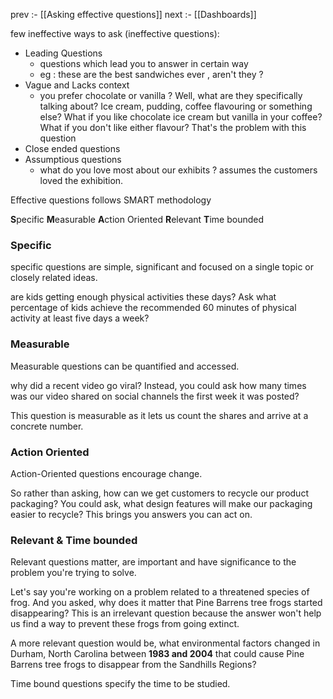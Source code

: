 
prev :- [[Asking effective questions]]
next :- [[Dashboards]]


few ineffective ways to ask (ineffective questions):
- Leading Questions 
	 - questions which lead you to answer in certain way
	 - eg : these are the best sandwiches ever , aren't they ? 
- Vague and Lacks context 
	- you prefer chocolate or vanilla ?
	 Well, what are they specifically talking about? Ice cream, pudding, coffee flavouring or something else? What if you like chocolate ice cream but vanilla in your coffee? What if you don't like either flavour? That's the problem with this question
- Close ended questions
- Assumptious questions
	- what do you love most about our exhibits ? 
	assumes the customers loved the exhibition.

Effective questions follows SMART methodology

**S**pecific 
**M**easurable
**A**ction Oriented
**R**elevant
**T**ime bounded

### Specific 
specific questions are simple, significant and focused on a single topic or closely related ideas.

are kids getting enough physical activities these days? Ask what percentage of kids achieve the recommended 60 minutes of physical activity at least five days a week? 

### Measurable  
Measurable questions can be quantified and accessed.

why did a recent video go viral? Instead, you could ask how many times was our video shared on social channels the first week it was posted?

This question is measurable as it lets us count the shares and arrive at a concrete number.

### Action Oriented
Action-Oriented questions encourage change.

So rather than asking, how can we get customers to recycle our product packaging? You could ask, what design features will make our packaging easier to recycle? This brings you answers you can act on. 

### Relevant & Time bounded
Relevant questions matter, are important and have significance to the problem you're trying to solve. 

Let's say you're working on a problem related to a threatened species of frog. And you asked, why does it matter that Pine Barrens tree frogs started disappearing? This is an irrelevant question because the answer won't help us find a way to prevent these frogs from going extinct.

A more relevant question would be, what environmental factors changed in Durham, North Carolina between **1983 and 2004** that could cause Pine Barrens tree frogs to disappear from the Sandhills Regions?

Time bound questions specify the time to be studied.
